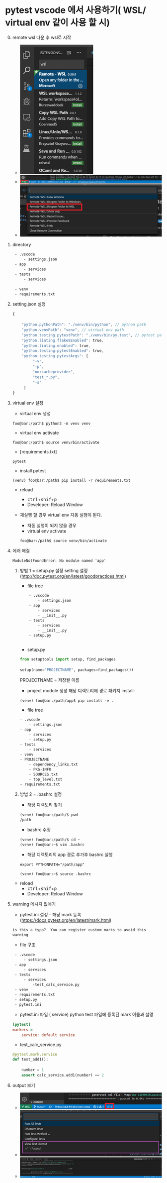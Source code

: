 # pytest vscode 에서 사용하기( WSL/ virtual env 같이 사용 할 시)

0. remote wsl 다운 후 wsl로 시작
   - ![](/img/0-1.png)
   - ![](/img/0-2.png)
   - ![](/img/0-3.png)

0. directory

   ```
    - .vscode
        - settings.json
    - app
        - services
    - tests
        - services

    - venv
    - requirements.txt
   ```

1. setting.json 설정

   ```javascript
   {
       
       "python.pythonPath": "./venv/bin/python", // python path
       "python.venvPath": "venv", // virtual env path
       "python.testing.pytestPath": "./venv/bin/py.test", // pytest path
       "python.linting.flake8Enabled": true,
       "python.linting.enabled": true,
       "python.testing.pytestEnabled": true,
       "python.testing.pytestArgs": [
            "-v",
            "-p",
            "no:cacheprovider",
            "test_*.py",
            "-s"
        ]
   }

   ```

2. virtual env 설정

   - virtual env 생성

   ```console
   foo@bar:/path$ python3 -m venv venv
   ```

   - virtual env activate

   ```console
   foo@bar:/path$ source venv/bin/activate
   ```

   - [requirements.txt]

   ```
   pytest
   ```

   - install pytest

   ```console
   (venv) foo@bar:/path$ pip install -r requirements.txt
   ```

   - reload

     - <kbd>ctrl</kbd>+<kbd>shif</kbd>+<kbd>p</kbd>
     - Developer: Reload Window

   - 재실행 할 경우 virtual env 자동 실행이 된다.
     - 자동 실행이 되지 않을 경우
     - virtual env activate
     ```console
     foo@bar:/path$ source venv/bin/activate
     ```

3. 에러 해결

    ```
    ModuleNotFoundError: No module named 'app'
    ```

    1. 방법 1 = setup.py 설정
        setting 설정 (http://doc.pytest.org/en/latest/goodpractices.html)

        - file tree

        ```
            - .vscode
                - settings.json
            - app
                - services
                - __init__.py
            - tests
                - services
                - __init__.py
            - setup.py
            
        ```

        - setup.py

        ```python
        from setuptools import setup, find_packages

        setup(name="PROJECTNAME", packages=find_packages())
        ```

        PROJECTNAME = 저장될 이름

        - project module 생성
        해당 디렉토리에 경로 패키지 install:

        ```console
        (venv) foo@bar:/path/app$ pip install -e .
        ```

        - file tree

        ```
        - .vscode
            - settings.json
        - app
            - services
            - setup.py
        - tests
            - services
        - venv
        - PROJECTNAME
            - dependency_links.txt
            - PKG-INFO
            - SOURCES.txt
            - top_level.txt
        - requirements.txt
        ```

    2. 방법 2 = .bashrc 설정

    
        - 해당 디렉토리 찾기
        
        ```
        (venv) foo@bar:/path/$ pwd
        /path
        ```
        - bashrc 수정
        ```console
        (venv) foo@bar:/path/$ cd ~
        (venv) foo@bar:~$ vim .bashrc 
        ```

        - 해당 디렉토리의 app 경로 추가후 bashrc 실행
        ```vim
        export PYTHONPATH="/path/app"
        ```
        ```
        (venv) foo@bar:~$ source .bashrc 
        ```
    
   - reload
     - <kbd>ctrl</kbd>+<kbd>shif</kbd>+<kbd>p</kbd>
     - Developer: Reload Window

    

4. warning 메시지 없애기
   
   - pytest.ini 설정 - 해당 mark 등록(https://docs.pytest.org/en/latest/mark.html)

   ```
   is this a typo?  You can register custom marks to avoid this warning
   ```

   - file 구조

   ```
    - .vscode
        - settings.json
    - app
        - services
    - tests
        - services
            -test_calc_service.py
    - venv
    - requirements.txt
    - setup.py
    - pytest.ini
   ```

   - pytest.ini 파일 ( service) python test 파일에 등록된 mark 이름과 설명

   ```ini
   [pytest]
   markers =
       service: default service
   ```

   - test_calc_service.py

   ```python
   @pytest.mark.service
   def test_add1():

       number = 1
       assert calc_service.add1(number) == 2
   ```


5. output 보기
   - ![](/img/1.png)
   - ![](/img/2.png)
   - ![](/img/3.png)
